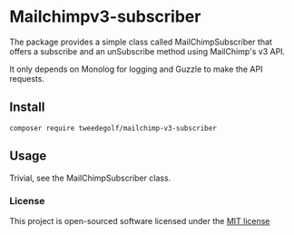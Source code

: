 
# Mailchimpv3-subscriber

The package provides a simple class called MailChimpSubscriber that offers a subscribe and an unSubscribe method using MailChimp's v3 API.

It only depends on Monolog for logging and Guzzle to make the API requests.

## Install
```composer require tweedegolf/mailchimp-v3-subscriber```

## Usage
Trivial, see the MailChimpSubscriber class.

### License

This project is open-sourced software licensed under the [MIT license](http://opensource.org/licenses/MIT)

